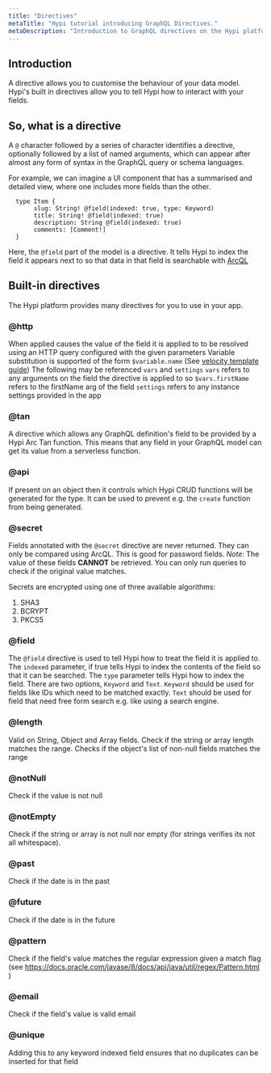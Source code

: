 ```yaml
---
title: "Directives"
metaTitle: "Hypi tutorial introducing GraphQL Directives."
metaDescription: "Introduction to GraphQL directives on the Hypi platform."
---
```


## Introduction

A directive allows you to customise the behaviour of your data model.
Hypi's built in directives allow you to tell Hypi how to interact with your fields.

## So, what is a directive
A `@` character followed by a series of character identifies a directive, optionally followed by a list of named arguments, which can appear after almost any form of syntax in the GraphQL query or schema languages. 

For example, we can imagine a UI component that has a summarised and detailed view, where one includes more fields than the other.
  
      type Item {
           slug: String! @field(indexed: true, type: Keyword)
           title: String! @field(indexed: true)
           description: String @field(indexed: true)
           comments: [Comment!]
      }

Here, the `@field` part of the model is a directive. It tells Hypi to index the field it appears next to so that data in that field is searchable with [ArcQL](/reference/02-arcql)

## Built-in directives
The Hypi platform provides many directives for you to use in your app.

### @http 
When applied causes the value of the field it is applied to to be resolved using an HTTP query configured with the given parameters
Variable substitution is supported of the form `$variable.name` (See [velocity template guide](http://velocity.apache.org/engine/1.7/user-guide.html))
The following may be referenced `vars` and `settings`
`vars` refers to any arguments on the field the directive is applied to so `$vars.firstName` refers to the firstName arg of the field
`settings` refers to any instance settings provided in the app
 
### @tan 
A directive which allows any GraphQL definition's field to be provided by a Hypi Arc Tan function.
This means that any field in your GraphQL model can get its value from a serverless function.

### @api 
If present on an object then it controls which Hypi CRUD functions will be generated for the type.
It can be used to prevent e.g. the `create` function from being generated.

### @secret 
Fields annotated with the `@secret` directive are never returned. They can only be compared using ArcQL.
This is good for password fields. 
*Note*: The value of these fields **CANNOT** be retrieved. You can only run queries to check if the original value matches.

Secrets are encrypted using one of three available algorithms:
1. SHA3
2. BCRYPT
3. PKCS5 

### @field 
The `@field` directive is used to tell Hypi how to treat the field it is applied to.
The `indexed` parameter, if true tells Hypi to index the contents of the field so that it can be searched.
The `type` parameter tells Hypi how to index the field. There are two options, `Keyword` and `Text`.
`Keyword` should be used for fields like IDs which need to be matched exactly.
`Text` should be used for field that need free form search e.g. like using a search engine.

### @length
Valid on String, Object and Array fields.
Check if the string or array length matches the range.
Checks if the object's list of non-null fields matches the range

### @notNull
Check if the value is not null

### @notEmpty
Check if the string or array is not null nor empty (for strings verifies its not all whitespace).

### @past
Check if the date is in the past

### @future
Check if the date is in the future

### @pattern
Check if the field's value matches the regular expression given a match flag (see https://docs.oracle.com/javase/8/docs/api/java/util/regex/Pattern.html  )

### @email
Check  if the field's value is valid email

### @unique
Adding this to any keyword indexed field ensures that no duplicates can be inserted for that field
